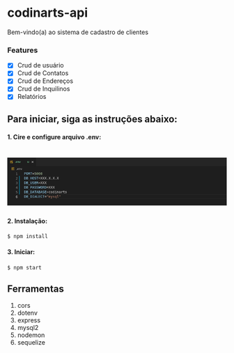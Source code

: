 # codinarts-api
Bem-vindo(a) ao sistema de cadastro de clientes

### Features

- [x] Crud de usuário
- [x] Crud de Contatos
- [x] Crud de Endereços
- [x] Crud de Inquilinos
- [x] Relatórios

## Para iniciar, siga as instruções abaixo:

#### 1. Cire e configure arquivo .env:

<h1 align="center">
  <img alt="NextLevelWeek" title="#NextLevelWeek" src="./src/assets/env.jpeg" />
</h1>

#### 2. Instalação:
```
$ npm install
```
#### 3. Iniciar:
```
$ npm start
```



## Ferramentas

1. cors
2. dotenv
3. express
4. mysql2
5. nodemon
6. sequelize
